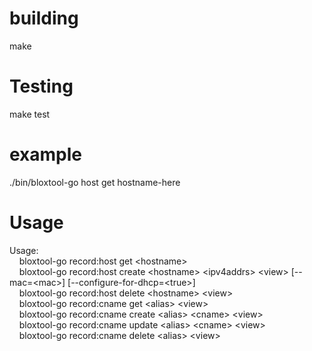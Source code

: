 # building
make

# Testing
make test

# example  
./bin/bloxtool-go host get hostname-here

# Usage  
Usage:  
&nbsp;&nbsp;&nbsp;&nbsp;bloxtool-go record:host get \<hostname\> <view>  
&nbsp;&nbsp;&nbsp;&nbsp;bloxtool-go record:host create \<hostname\> \<ipv4addrs\> \<view\> [--mac=\<mac\>] [--configure-for-dhcp=\<true\>]  
&nbsp;&nbsp;&nbsp;&nbsp;bloxtool-go record:host delete \<hostname\> \<view\>  
&nbsp;&nbsp;&nbsp;&nbsp;bloxtool-go record:cname get \<alias\> \<view\>  
&nbsp;&nbsp;&nbsp;&nbsp;bloxtool-go record:cname create \<alias\> \<cname\> \<view\>  
&nbsp;&nbsp;&nbsp;&nbsp;bloxtool-go record:cname update \<alias\> \<cname\> \<view\>  
&nbsp;&nbsp;&nbsp;&nbsp;bloxtool-go record:cname delete \<alias\> \<view\>  
